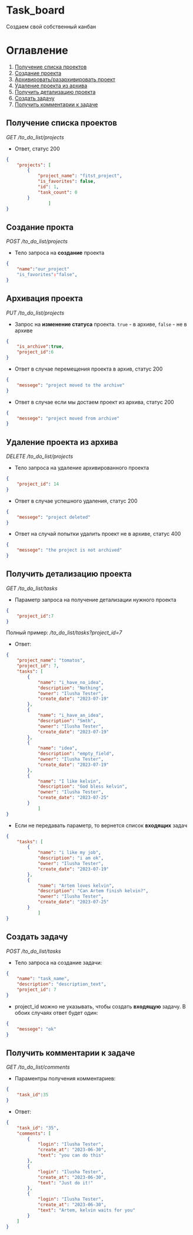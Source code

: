 # Task_board
Создаем свой собственный канбан

# Оглавление
1. [Получение списка проектов](#получение-списка-проектов)
2. [Создание проекта](#создание-проекта)
3. [Архивировать/разархивировать проект](#архивация-проекта)
4. [Удаление проекта из архива](#удаление-проекта-из-архива)
5. [Получить детализацию проекта](#получить-детализацию-проекта)
6. [Создать задачу](#создать-задачу)
7. [Получить комментарии к задаче](#получить-комментарии-к-задаче)

## Получение списка проектов
*GET /to_do_list/projects*

- Ответ, статус 200
```json
{
    "projects": [
        {
            "project_name": "fitst_project",
            "is_favorites": false,
            "id": 1,
            "task_count": 0
        }
                ]
}
```

## Создание прокта
*POST /to_do_list/projects*
* Тело запроса на **создание** проекта
```json
{
    "name":"our_project"
    "is_favorites":"false",
}
```

## Архивация проекта
*PUT /to_do_list/projects*

- Запрос на **изменение статуса** проекта. ```true``` - в архиве, ```false``` - не в архиве
```json
{
    "is_archive":true,
    "project_id":6
}
```
* Ответ в случае перемещения проекта в архив, статус 200
```json
{
    "messege": "project moved to the archive"
}
```
* Ответ в случае если мы достаем проект из архива, статус 200
```json
{
    "messege": "project moved from archive"
}
```

## Удаление проекта из архива
*DELETE /to_do_list/projects*

* Тело запроса на удаление архивированного проекта
```json
{
    "project_id": 14
}
```
- Ответ в случае успешного удаления, статус 200
```json
{
    "messege": "project deleted"
}
```
- Ответ на случай попытки удалить проект не в архиве, статус 400
```json
{
    "messege": "the project is not archived"
}
```
## Получить детализацию проекта
*GET /to_do_list/tasks*

* Параметр запроса на получение детализации нужного проекта
```json
{
    "project_id":7
}
```
Полный пример:
*/to_do_list/tasks?project_id=7*
* Ответ:
```json
{
    "project_name": "tomatos",
    "project_id": 7,
    "tasks": [
        {
            "name": "i_have_no_idea",
            "description": "Nothing",
            "owner": "Ilusha Tester",
            "create_date": "2023-07-19"
        },
        {
            "name": "i_have_an_idea",
            "description": "Smth",
            "owner": "Ilusha Tester",
            "create_date": "2023-07-19"
        },
        {
            "name": "idea",
            "description": "empty_field",
            "owner": "Ilusha Tester",
            "create_date": "2023-07-19"
        },
        {
            "name": "I like kelvin",
            "description": "God bless kelvin",
            "owner": "Ilusha Tester",
            "create_date": "2023-07-25"
        }
            ]
}
```

- Если не передавать параметр, то вернется список **входящих** задач
```json
{
    "tasks": [
        {
            "name": "i like my job",
            "description": "i am ok",
            "owner": "Ilusha Tester",
            "create_date": "2023-07-19"
        },
        {
            "name": "Artem loves kelvin",
            "description": "Can Artem finish kelvin?",
            "owner": "Ilusha Tester",
            "create_date": "2023-07-25"
        }
            ]
}
```

## Создать задачу
*POST /to_do_list/tasks*

* Тело запроса на создание задачи:
```json
{
    "name": "task_name",
    "description": "description_text",
    "project_id": 7
}
```
- project_id можно не указывать, чтобы создать **входящую** задачу. В обоих случаях ответ будет один:
```json
{
    "messege": "ok"
}
```

## Получить комментарии к задаче
*GET /to_do_list/comments*

* Параментры получения комментариев:
```json
{
    "task_id":35
}
```
- Ответ:
```json
{
    "task_id": "35",
    "comments": [
        {
            "login": "Ilusha Tester",
            "create_at": "2023-06-30",
            "text": "you can do this"
        },
        {
            "login": "Ilusha Tester",
            "create_at": "2023-06-30",
            "text": "Just do it!"
        },
        {
            "login": "Ilusha Tester",
            "create_at": "2023-06-30",
            "text": "Artem, kelvin waits for you"
        }
    ]
}
```

